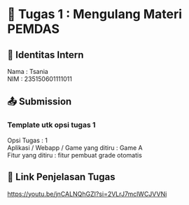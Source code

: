 # 📁 Tugas 1 : Mengulang Materi PEMDAS

## 👤 Identitas Intern
Nama : Tsania           
NIM  : 235150601111011

## 📤 Submission

### Template utk opsi tugas 1
Opsi Tugas : 1        
Aplikasi / Webapp / Game yang ditiru : Game A     
Fitur yang ditiru : fitur pembuat grade otomatis   


## 🔗 Link Penjelasan Tugas

https://youtu.be/jnCALNQhGZI?si=2VLrJ7mclWCJVVNi

